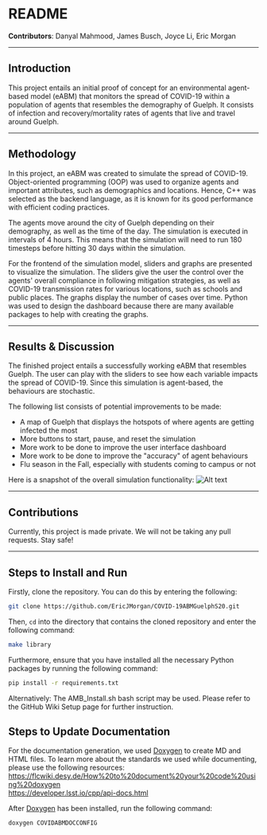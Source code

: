 # README
**Contributors**: Danyal Mahmood, James Busch, Joyce Li, Eric Morgan
___
## Introduction
This project entails an initial proof of concept for an environmental agent-based model (eABM) that monitors the spread of COVID-19 within a population of agents that resembles the demography of Guelph. It consists of infection and recovery/mortality rates of agents that live and travel around Guelph.
___
## Methodology
In this project, an eABM was created to simulate the spread of COVID-19. Object-oriented programming (OOP) was used to organize agents and important attributes, such as demographics and locations. Hence, C++ was selected as the backend language, as it is known for its good performance with efficient coding practices.

The agents move around the city of Guelph depending on their demography, as well as the time of the day. The simulation is executed in intervals of 4 hours. This means that the simulation will need to run 180 timesteps before hitting 30 days within the simulation.

For the frontend of the simulation model, sliders and graphs are presented to visualize the simulation. The sliders give the user the control over the agents' overall compliance in following mitigation strategies, as well as COVID-19 transmission rates for various locations, such as schools and public places. The graphs display the number of cases over time. Python was used to design the dashboard because there are many available packages to help with creating the graphs.
___
## Results & Discussion
The finished project entails a successfully working eABM that resembles Guelph. The user can play with the sliders to see how each variable impacts the spread of COVID-19. Since this simulation is agent-based, the behaviours are stochastic.

The following list consists of potential improvements to be made:
* A map of Guelph that displays the hotspots of where agents are getting infected the most
* More buttons to start, pause, and reset the simulation
* More work to be done to improve the user interface dashboard
* More work to be done to improve the "accuracy" of agent behaviours
* Flu season in the Fall, especially with students coming to campus or not

Here is a snapshot of the overall simulation functionality:
![Alt text](Screenshot.gif)
___
## Contributions
Currently, this project is made private. We will not be taking any pull requests. Stay safe!
___
## Steps to Install and Run
Firstly, clone the repository. You can do this by entering the following:
```bash
git clone https://github.com/EricJMorgan/COVID-19ABMGuelphS20.git
```
Then, `cd` into the directory that contains the cloned repository and enter the following command:
```bash
make library
```
Furthermore, ensure that you have installed all the necessary Python packages by running the following command:
```bash
pip install -r requirements.txt
```
Alternatively: The AMB_Install.sh bash script may be used. Please refer to the GitHub Wiki Setup page for further instruction.

## Steps to Update Documentation
For the documentation generation, we used [Doxygen](https://www.doxygen.nl/index.html) to create MD and HTML files. To learn more about the standards we used while documenting, please use the following resources:  
https://flcwiki.desy.de/How%20to%20document%20your%20code%20using%20doxygen  
https://developer.lsst.io/cpp/api-docs.html  

After [Doxygen](https://www.doxygen.nl/index.html) has been installed, run the following command:  
```bash
doxygen COVIDABMDOCCONFIG
```

